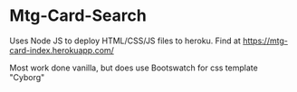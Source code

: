 # Mtg-Card-Search

Uses Node JS to deploy HTML/CSS/JS files to heroku. Find at https://mtg-card-index.herokuapp.com/

Most work done vanilla, but does use Bootswatch for css template "Cyborg"
